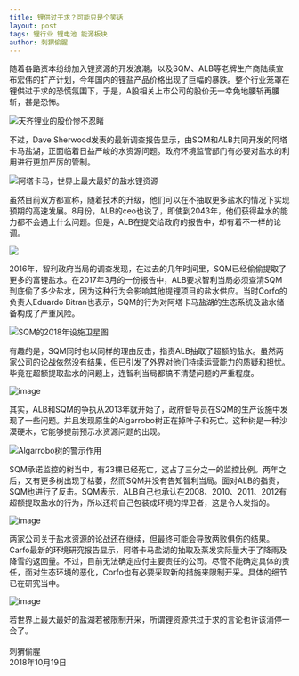 ```yaml
---
title: 锂供过于求？可能只是个笑话
layout: post
tags: 锂行业 锂电池 能源板块
author: 刺猬偷腥
---
```

随着各路资本纷纷加入锂资源的开发浪潮，以及SQM、ALB等老牌生产商陆续宣布宏伟的扩产计划，今年国内的锂盐产品价格出现了巨幅的暴跌。整个行业笼罩在锂供过于求的恐慌氛围下，于是，A股相关上市公司的股价无一幸免地腰斩再腰斩，甚是恐怖。

![天齐锂业的股价惨不忍睹](http://upload-images.jianshu.io/upload_images/8031739-8f29e123b6a6b4d2.jpeg@wm_2,t_55m+5a625Y+3L+S7t+WAvOS4uumUmg==,fc_ffffff,ff_U2ltSGVp,sz_21,x_14,y_14?imageMogr2/auto-orient/strip%7CimageView2/2/w/1240)



不过，Dave Sherwood发表的最新调查报告显示，由SQM和ALB共同开发的阿塔卡马盐湖，正面临着日益严峻的水资源问题。政府环境监管部门有必要对盐水的利用进行更加严厉的管制。

![阿塔卡马，世界上最大最好的盐水锂资源](http://upload-images.jianshu.io/upload_images/8031739-8c62a695aad69c6a.jpeg@wm_2,t_55m+5a625Y+3L+S7t+WAvOS4uumUmg==,fc_ffffff,ff_U2ltSGVp,sz_31,x_20,y_20?imageMogr2/auto-orient/strip%7CimageView2/2/w/1240)



虽然目前双方都宣称，随着技术的升级，他们可以在不抽取更多盐水的情况下实现预期的高速发展。8月份，ALB的ceo也说了，即使到2043年，他们获得盐水的能力都不会遇上什么问题。但是，ALB在提交给政府的报告中，却有着不一样的论调。

![](http://upload-images.jianshu.io/upload_images/8031739-55e21c70056c0d58.png@wm_2,t_55m+5a625Y+3L+S7t+WAvOS4uumUmg==,fc_ffffff,ff_U2ltSGVp,sz_9,x_6,y_6?imageMogr2/auto-orient/strip%7CimageView2/2/w/1240)

2016年，智利政府当局的调查发现，在过去的几年时间里，SQM已经偷偷提取了更多的富锂盐水。在2017年3月的一份报告中，ALB要求智利当局必须查清SQM到底偷了多少盐水，因为这种行为会影响其他提锂项目的盐水供应。当时Corfo的负责人Eduardo Bitran也表示，SQM的行为对阿塔卡马盐湖的生态系统及盐水储备构成了严重风险。

![SQM的2018年设施卫星图](http://upload-images.jianshu.io/upload_images/8031739-a6f12e0728ad7bea.jpeg@wm_2,t_55m+5a625Y+3L+S7t+WAvOS4uumUmg==,fc_ffffff,ff_U2ltSGVp,sz_48,x_30,y_30?imageMogr2/auto-orient/strip%7CimageView2/2/w/1240)



有趣的是，SQM同时也以同样的理由反击，指责ALB抽取了超额的盐水。虽然两家公司的论战依然没有结果，但已引发了外界对他们持续运营能力的质疑和担忧。毕竟在超额提取盐水的问题上，连智利当局都搞不清楚问题的严重程度。

![image](http://upload-images.jianshu.io/upload_images/8031739-d34125e66770ba27.jpeg@wm_2,t_55m+5a625Y+3L+S7t+WAvOS4uumUmg==,fc_ffffff,ff_U2ltSGVp,sz_28,x_18,y_18?imageMogr2/auto-orient/strip%7CimageView2/2/w/1240)

其实，ALB和SQM的争执从2013年就开始了，政府督导员在SQM的生产设施中发现了一些问题。并且发现原生的Algarrobo树正在掉叶子和死亡。这种树是一种沙漠硬木，它能够提前预示水资源问题的出现。

![Algarrobo树的警示作用](http://upload-images.jianshu.io/upload_images/8031739-a79e3ec9011c0c93.jpeg@wm_2,t_55m+5a625Y+3L+S7t+WAvOS4uumUmg==,fc_ffffff,ff_U2ltSGVp,sz_28,x_18,y_18?imageMogr2/auto-orient/strip%7CimageView2/2/w/1240)



SQM承诺监控的树当中，有23棵已经死亡，这占了三分之一的监控比例。两年之后，又有更多树出现了枯萎，然而SQM并没有告知智利当局。面对ALB的指责，SQM也进行了反击。SQM表示，ALB自己也承认在2008、2010、2011、2012有超额提取盐水的行为，所以还将自己包装成环境的捍卫者，这是令人发指的。

![image](http://upload-images.jianshu.io/upload_images/8031739-142d783006166dc9.jpeg@wm_2,t_55m+5a625Y+3L+S7t+WAvOS4uumUmg==,fc_ffffff,ff_U2ltSGVp,sz_14,x_9,y_9?imageMogr2/auto-orient/strip%7CimageView2/2/w/1240)

两家公司关于盐水资源的论战还在继续，但最终可能会导致两败俱伤的结果。Carfo最新的环境研究报告显示，阿塔卡马盐湖的抽取及蒸发实际量大于了降雨及降雪的返回量。不过，目前无法确定应付主要责任的公司。尽管不能确定具体的责任，面对生态环境的恶化，Corfo也有必要采取新的措施来限制开采。具体的细节已在研究当中。

![image](http://upload-images.jianshu.io/upload_images/8031739-850d2ff9062b9b76.jpeg@wm_2,t_55m+5a625Y+3L+S7t+WAvOS4uumUmg==,fc_ffffff,ff_U2ltSGVp,sz_34,x_22,y_22?imageMogr2/auto-orient/strip%7CimageView2/2/w/1240)

若世界上最大最好的盐湖若被限制开采，所谓锂资源供过于求的言论也许该消停一会了。
<br><br>
刺猬偷腥<br>
2018年10月19日